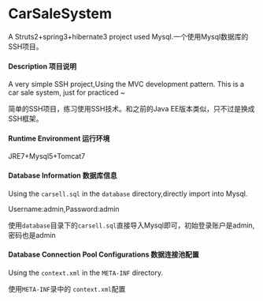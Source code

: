 CarSaleSystem
=======

A Struts2+spring3+hibernate3 project used Mysql.一个使用Mysql数据库的SSH项目。

#### Description 项目说明
A very simple SSH project,Using the MVC development pattern. This is a car sale system, just for practiced ~

简单的SSH项目，练习使用SSH技术。和之前的Java EE版本类似，只不过是换成SSH框架。

#### Runtime Environment 运行环境
JRE7+Mysql5+Tomcat7

#### Database Information 数据库信息 
Using the `carsell.sql` in the `database` directory,directly import into Mysql.

Username:admin,Password:admin

使用`database`目录下的`carsell.sql`直接导入Mysql即可，初始登录账户是admin,密码也是admin

#### Database Connection Pool Configurations 数据连接池配置
Using the `context.xml` in the `META-INF` directory.

使用`META-INF`录中的 `context.xml`配置

